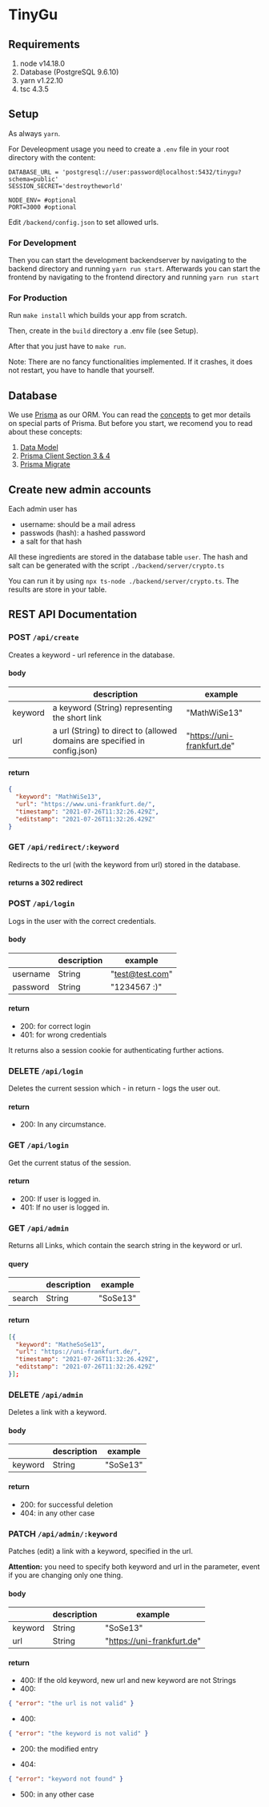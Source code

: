 # TinyGu

## Requirements

1. node v14.18.0
2. Database (PostgreSQL 9.6.10)
3. yarn v1.22.10
4. tsc 4.3.5

## Setup

As always `yarn`.

For Develeopment usage you need to create a `.env` file in your root directory with the content:

```
DATABASE_URL = 'postgresql://user:password@localhost:5432/tinygu?schema=public'
SESSION_SECRET='destroytheworld'

NODE_ENV= #optional
PORT=3000 #optional
```

Edit `/backend/config.json` to set allowed urls.

### For Development

Then you can start the development backendserver by navigating to the backend directory and running `yarn run start`.
Afterwards you can start the frontend by navigating to the frontend directory and running `yarn run start`

### For Production

Run `make install` which builds your app from scratch.

Then, create in the `build` directory a .env file (see Setup).

After that you just have to `make run`.

Note: There are no fancy functionalities implemented. If it crashes, it does not restart, you have to handle that yourself.

## Database

We use [Prisma](https://prisma.io) as our ORM. You can read the [concepts](https://www.prisma.io/docs/concepts) to get mor details on special parts of Prisma. But before you start, we recomend you to read about these concepts:

1. [Data Model](https://www.prisma.io/docs/concepts/components/prisma-schema/data-model)
2. [Prisma Client Section 3 & 4](https://www.prisma.io/docs/concepts/components/prisma-client#3-use-prisma-client-to-send-queries-to-your-database)
3. [Prisma Migrate](https://www.prisma.io/docs/concepts/components/prisma-migrate)

## Create new admin accounts

Each admin user has

- username: should be a mail adress
- passwods (hash): a hashed password
- a salt for that hash

All these ingredients are stored in the database table `user`.
The hash and salt can be generated with the script `./backend/server/crypto.ts`

You can run it by using `npx ts-node ./backend/server/crypto.ts`. The results are store in your table.

## REST API Documentation

### POST `/api/create`

Creates a keyword - url reference in the database.

#### body

|         | description                                                                | example                    |
| ------- | -------------------------------------------------------------------------- | -------------------------- |
| keyword | a keyword (String) representing the short link                             | "MathWiSe13"               |
| url     | a url (String) to direct to (allowed domains are specified in config.json) | "https://uni-frankfurt.de" |

#### return

```json
{
  "keyword": "MathWiSe13",
  "url": "https://www.uni-frankfurt.de/",
  "timestamp": "2021-07-26T11:32:26.429Z",
  "editstamp": "2021-07-26T11:32:26.429Z"
}
```

### GET `/api/redirect/:keyword`

Redirects to the url (with the keyword from url) stored in the database.

#### returns a 302 redirect

### POST `/api/login`

Logs in the user with the correct credentials.

#### body

|          | description | example         |
| -------- | ----------- | --------------- |
| username | String      | "test@test.com" |
| password | String      | "1234567 :)"    |

#### return

- 200: for correct login
- 401: for wrong credentials

It returns also a session cookie for authenticating further actions.

### DELETE `/api/login`

Deletes the current session which - in return - logs the user out.

#### return

- 200: In any circumstance.

### GET `/api/login`

Get the current status of the session.

#### return

- 200: If user is logged in.
- 401: If no user is logged in.

### GET `/api/admin`

Returns all Links, which contain the search string in the keyword or url.

#### query

|        | description | example  |
| ------ | ----------- | -------- |
| search | String      | "SoSe13" |

#### return

```json
[{
  "keyword": "MatheSoSe13",
  "url": "https://uni-frankfurt.de/",
  "timestamp": "2021-07-26T11:32:26.429Z",
  "editstamp": "2021-07-26T11:32:26.429Z"
}];
```

### DELETE `/api/admin`

Deletes a link with a keyword.

#### body

|         | description | example  |
| ------- | ----------- | -------- |
| keyword | String      | "SoSe13" |

#### return

- 200: for successful deletion
- 404: in any other case

### PATCH `/api/admin/:keyword`

Patches (edit) a link with a keyword, specified in the url.

**Attention:** you need to specify both keyword and url in the parameter, event if you are changing only one thing.

#### body

|         | description | example                    |
| ------- | ----------- | -------------------------- |
| keyword | String      | "SoSe13"                   |
| url     | String      | "https://uni-frankfurt.de" |

#### return

- 400: If the old keyword, new url and new keyword are not Strings
- 400:

```json
{ "error": "the url is not valid" }
```

- 400:

```json
{ "error": "the keyword is not valid" }
```

- 200: the modified entry

- 404:

```json
{ "error": "keyword not found" }
```

- 500:
  in any other case
